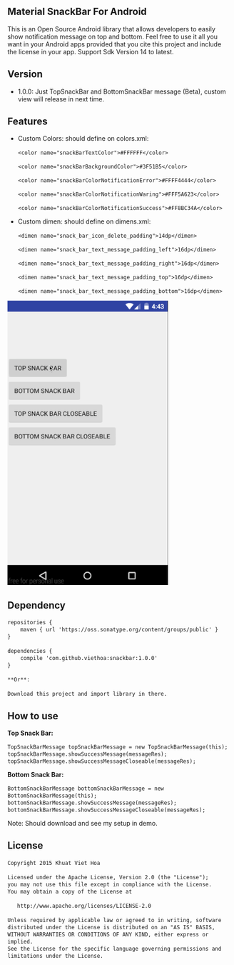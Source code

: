 Material SnackBar For Android
-----
This is an Open Source Android library that allows developers to easily show notification message on top and bottom.
Feel free to use it all you want in your Android apps provided that you cite this project and include the license in your app.
Support Sdk Version 14 to latest.

Version
-----
- 1.0.0: Just TopSnackBar and BottomSnackBar message (Beta), custom view will release in next time.

Features
-----
- Custom Colors: should define on colors.xml:

    `<color name="snackBarTextColor">#FFFFFF</color>`

    `<color name="snackBarBackgroundColor">#3F51B5</color>`

    `<color name="snackBarColorNotificationError">#FFFF4444</color>`

    `<color name="snackBarColorNotificationWaring">#FFF5A623</color>`

    `<color name="snackBarColorNotificationSuccess">#FF8BC34A</color>`

- Custom dimen: should define on dimens.xml:

    `<dimen name="snack_bar_icon_delete_padding">14dp</dimen>`

    `<dimen name="snack_bar_text_message_padding_left">16dp</dimen>`

    `<dimen name="snack_bar_text_message_padding_right">16dp</dimen>`

    `<dimen name="snack_bar_text_message_padding_top">16dp</dimen>`
    
    `<dimen name="snack_bar_text_message_padding_bottom">16dp</dimen>`

![](https://github.com/viethoa/image-repositories/blob/master/material-snack-bar.gif "Fast scroller alphabet")

Dependency
-----
    repositories {
        maven { url 'https://oss.sonatype.org/content/groups/public' }
    }

    dependencies {
        compile 'com.github.viethoa:snackbar:1.0.0'
    }

    **Or**:

    Download this project and import library in there.

How to use
-----
**Top Snack Bar:**

    TopSnackBarMessage topSnackBarMessage = new TopSnackBarMessage(this);
    topSnackBarMessage.showSuccessMessage(messageRes);
    topSnackBarMessage.showSuccessMessageCloseable(messageRes);

**Bottom Snack Bar:**

    BottomSnackBarMessage bottomSnackBarMessage = new BottomSnackBarMessage(this);
    bottomSnackBarMessage.showSuccessMessage(messageRes);
    bottomSnackBarMessage.showSuccessMessageCloseable(messageRes);

Note: Should download and see my setup in demo.

License
-------

    Copyright 2015 Khuat Viet Hoa

    Licensed under the Apache License, Version 2.0 (the "License");
    you may not use this file except in compliance with the License.
    You may obtain a copy of the License at

       http://www.apache.org/licenses/LICENSE-2.0

    Unless required by applicable law or agreed to in writing, software
    distributed under the License is distributed on an "AS IS" BASIS,
    WITHOUT WARRANTIES OR CONDITIONS OF ANY KIND, either express or implied.
    See the License for the specific language governing permissions and
    limitations under the License.



